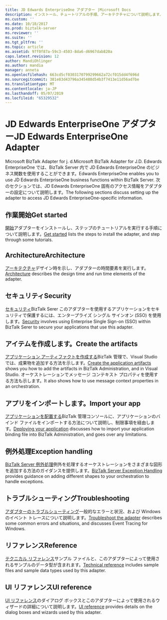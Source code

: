 ```yaml
---
title: JD Edwards EnterpriseOne アダプター |Microsoft Docs
description: インストール、チュートリアルの手順、アーキテクチャについて説明します、SSO のセキュリティを使用して、アプリケーションを作成、バインド ファイルをインポートおよび BizTalk Adapter for j. d. の使用時に、例外処理を追加 BizTalk Server で Edwards EnterpriseOne
ms.custom: ''
ms.date: 10/18/2017
ms.prod: biztalk-server
ms.reviewer: ''
ms.suite: ''
ms.tgt_pltfrm: ''
ms.topic: article
ms.assetid: 97f0f87a-59c3-4503-8da6-d6967dab820a
caps.latest.revision: 12
author: MandiOhlinger
ms.author: mandia
manager: anneta
ms.openlocfilehash: 663cd5cf0303170799299662a72cf015dd4f696d
ms.sourcegitcommit: 381e83d43796a345488d54b3f7413e11d56ad7be
ms.translationtype: MT
ms.contentlocale: ja-JP
ms.lasthandoff: 05/07/2019
ms.locfileid: "65329532"
---
```

# <a name="jd-edwards-enterpriseone-adapter"></a><span data-ttu-id="0b7a3-104">JD Edwards EnterpriseOne アダプター</span><span class="sxs-lookup"><span data-stu-id="0b7a3-104">JD Edwards EnterpriseOne Adapter</span></span>
<span data-ttu-id="0b7a3-105">Microsoft BizTalk Adapter for j. d.</span><span class="sxs-lookup"><span data-stu-id="0b7a3-105">Microsoft BizTalk Adapter for J.D.</span></span> <span data-ttu-id="0b7a3-106">Edwards EnterpriseOne では、BizTalk Server 内で JD Edwards EnterpriseOne のビジネス関数を使用することができます。</span><span class="sxs-lookup"><span data-stu-id="0b7a3-106">Edwards EnterpriseOne enables you to use JD Edwards EnterpriseOne business functions within BizTalk Server.</span></span> <span data-ttu-id="0b7a3-107">次のセクションでは、JD Edwards EnterpriseOne 固有のアクセス情報をアダプターの設定について説明します。</span><span class="sxs-lookup"><span data-stu-id="0b7a3-107">The following sections discuss setting up the adapter to access JD Edwards EnterpriseOne-specific information.</span></span>  
  
## <a name="get-started"></a><span data-ttu-id="0b7a3-108">作業開始</span><span class="sxs-lookup"><span data-stu-id="0b7a3-108">Get started</span></span>
<span data-ttu-id="0b7a3-109">[開始](../core/getting-started-with-biztalk-adapter-for-jd-edwards-enterpriseone.md)アダプターをインストールし、ステップのチュートリアルを実行する手順について説明します。</span><span class="sxs-lookup"><span data-stu-id="0b7a3-109">[Get started](../core/getting-started-with-biztalk-adapter-for-jd-edwards-enterpriseone.md) lists the steps to install the adapter, and step through some tutorials.</span></span>

## <a name="architecture"></a><span data-ttu-id="0b7a3-110">Architecture</span><span class="sxs-lookup"><span data-stu-id="0b7a3-110">Architecture</span></span>
<span data-ttu-id="0b7a3-111">[アーキテクチャ](../core/architecture-of-biztalk-adapter-for-jd-edwards-enterpriseone.md)デザイン時を示し、アダプターの時間要素を実行します。</span><span class="sxs-lookup"><span data-stu-id="0b7a3-111">[Architecture](../core/architecture-of-biztalk-adapter-for-jd-edwards-enterpriseone.md) describes the design time and run time elements of the adapter.</span></span>

## <a name="security"></a><span data-ttu-id="0b7a3-112">セキュリティ</span><span class="sxs-lookup"><span data-stu-id="0b7a3-112">Security</span></span>
<span data-ttu-id="0b7a3-113">[セキュリティ](../core/security-in-biztalk-adapter-for-jd-edwards-enterpriseone.md)BizTalk Serer このアダプターを使用するアプリケーションをセキュリティで保護するには、エンタープライズ シングル サインオン (SSO) を使用します。</span><span class="sxs-lookup"><span data-stu-id="0b7a3-113">[Security](../core/security-in-biztalk-adapter-for-jd-edwards-enterpriseone.md) involves using Enterprise Single Sign-on (SSO) within BizTalk Serer to secure your applications that use this adapter.</span></span>

## <a name="create-the-artifacts"></a><span data-ttu-id="0b7a3-114">アイテムを作成します。</span><span class="sxs-lookup"><span data-stu-id="0b7a3-114">Create the artifacts</span></span>
<span data-ttu-id="0b7a3-115">[アプリケーション アーティファクトを作成する](../core/developing-applications2.md)BizTalk 管理で、Visual Studio では、成果物を追加する方法を示します。</span><span class="sxs-lookup"><span data-stu-id="0b7a3-115">[Create the application artifacts](../core/developing-applications2.md) shows you how to add the artifacts in BizTalk Administration, and in Visual Studio.</span></span> <span data-ttu-id="0b7a3-116">オーケストレーションでメッセージ コンテキスト プロパティを使用する方法も示します。</span><span class="sxs-lookup"><span data-stu-id="0b7a3-116">It also shows how to use message context properties in an orchestration.</span></span>

## <a name="import-your-app"></a><span data-ttu-id="0b7a3-117">アプリをインポートします。</span><span class="sxs-lookup"><span data-stu-id="0b7a3-117">Import your app</span></span>
<span data-ttu-id="0b7a3-118">[アプリケーションを配置する](../core/deploying-biztalk-adapter-for-jd-edwards-enterpriseone.md)BizTalk 管理コンソールに、アプリケーションのバインド ファイルをインポートする方法について説明し、制限事項を経由します。</span><span class="sxs-lookup"><span data-stu-id="0b7a3-118">[Deploying your application](../core/deploying-biztalk-adapter-for-jd-edwards-enterpriseone.md) discusses how to import your application binding file into BizTalk Administration, and goes over any limitations.</span></span> 

## <a name="exception-handling"></a><span data-ttu-id="0b7a3-119">例外処理</span><span class="sxs-lookup"><span data-stu-id="0b7a3-119">Exception handling</span></span>
<span data-ttu-id="0b7a3-120">[BizTalk Server 例外処理](../core/using-biztalk-server-exception-handling3.md)例外を処理するオーケストレーションをさまざまな図形を追加する方法のガイダンスを提供します。</span><span class="sxs-lookup"><span data-stu-id="0b7a3-120">[BizTalk Server Exception Handling](../core/using-biztalk-server-exception-handling3.md) provides guidance on adding different shapes to your orchestration to handle exceptions.</span></span>

## <a name="troubleshooting"></a><span data-ttu-id="0b7a3-121">トラブルシューティング</span><span class="sxs-lookup"><span data-stu-id="0b7a3-121">Troubleshooting</span></span>
<span data-ttu-id="0b7a3-122">[アダプターのトラブルシューティング](../core/troubleshooting-jd-edwards-enterpriseone.md)一般的なエラーと状況、および Windows のイベント トレースについて説明します。</span><span class="sxs-lookup"><span data-stu-id="0b7a3-122">[Troubleshoot the adapter](../core/troubleshooting-jd-edwards-enterpriseone.md) describes some common errors and situations, and discusses Event Tracing for Windows.</span></span>

## <a name="reference"></a><span data-ttu-id="0b7a3-123">リファレンス</span><span class="sxs-lookup"><span data-stu-id="0b7a3-123">Reference</span></span>
<span data-ttu-id="0b7a3-124">[テクニカル リファレンス](../core/technical-reference6.md)サンプル ファイルと、このアダプターによって使用されるサンプルのデータ型が含まれます。</span><span class="sxs-lookup"><span data-stu-id="0b7a3-124">[Technical reference](../core/technical-reference6.md) includes sample files and sample data types used by this adapter.</span></span>

## <a name="ui-reference"></a><span data-ttu-id="0b7a3-125">UI リファレンス</span><span class="sxs-lookup"><span data-stu-id="0b7a3-125">UI reference</span></span>
<span data-ttu-id="0b7a3-126">[UI リファレンス](../core/ui-reference-for-biztalk-adapter-for-jd-edwards-enterpriseone.md)のダイアログ ボックスとこのアダプターによって使用されるウィザードの詳細について説明します。</span><span class="sxs-lookup"><span data-stu-id="0b7a3-126">[UI reference](../core/ui-reference-for-biztalk-adapter-for-jd-edwards-enterpriseone.md) provides details on the dialog boxes and wizards used by this adapter.</span></span> 